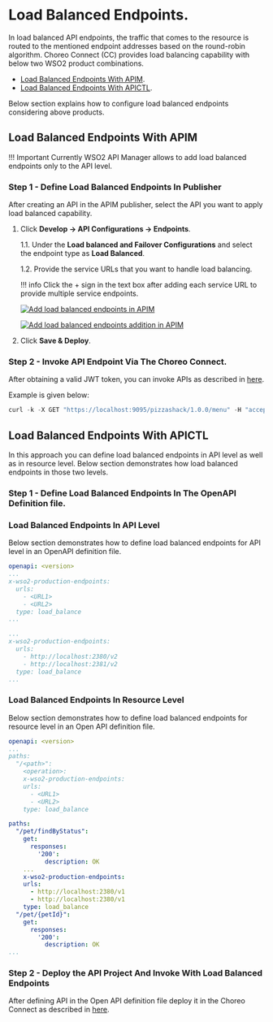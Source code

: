 # Load Balanced Endpoints.

In load balanced API endpoints, the traffic that comes to the resource is routed to the mentioned endpoint addresses based on the round-robin algorithm.
Choreo Connect (CC) provides load balancing capability with below two WSO2 product combinations.

- [Load Balanced Endpoints With APIM]({{base_path}}/deploy-and-publish/deploy-on-gateway/choreo-connect/endpoints/load-balanced-endpoints/#load-balanced-endpoints-with-apim). 
- [Load Balanced Endpoints With APICTL]({{base_path}}/deploy-and-publish/deploy-on-gateway/choreo-connect/endpoints/load-balanced-endpoints/#load-balanced-endpoints-with-apictl).

Below section explains how to configure load balanced endpoints considering above products.

## Load Balanced Endpoints With APIM

!!! Important
    Currently WSO2 API Manager allows to add load balanced endpoints only to the API level.

### Step 1 - Define Load Balanced Endpoints In Publisher

After creating an API in the APIM publisher, select the API you want to apply load balanced capability.
 
1.  Click **Develop -> API Configurations -> Endpoints**.

    1.1. Under the **Load balanced and Failover Configurations** and select the endpoint type as **Load Balanced**.

    1.2. Provide the service URLs that you want to handle load balancing.

    !!! info
        Click the + sign in the text box after adding each service URL to provide multiple service endpoints.

    [![Add load balanced endpoints in APIM](https://apim.docs.wso2.com/en/4.1.0/assets/img/learn/load-balance-and-fail-over.png)](https://apim.docs.wso2.com/en/4.1.0/assets/img/learn/load-balance-and-fail-over.png)

    [![Add load balanced endpoints addition in APIM](https://apim.docs.wso2.com/en/4.1.0/assets/img/learn/load-balanced-configurations.png)](https://apim.docs.wso2.com/en/4.1.0/assets/img/learn/load-balanced-configurations.png)
    
2.  Click **Save & Deploy**.

### Step 2 - Invoke API Endpoint Via The Choreo Connect.

After obtaining a valid JWT token, you can invoke APIs as described in [here]({{base_path}}/deploy-and-publish/deploy-on-gateway/choreo-connect/getting-started/quick-start-guide/quick-start-guide-docker-with-apim/#step-6-invoke-the-api-via-choreo-connect). 

Example is given below:

``` java
curl -k -X GET "https://localhost:9095/pizzashack/1.0.0/menu" -H "accept: application/json" -H "Authorization: Bearer <COPIED_TOKEN>"
```

## Load Balanced Endpoints With APICTL

In this approach you can define load balanced endpoints in API level as well as in resource level. Below section demonstrates how load balanced endpoints in those two levels.

### Step 1 - Define Load Balanced Endpoints In The OpenAPI Definition file.

### Load Balanced Endpoints In API Level

Below section demonstrates how to define load balanced endpoints for API level in an OpenAPI definition file.

``` yaml tab="Format"
openapi: <version>
...
x-wso2-production-endpoints:
  urls:
    - <URL1>
    - <URL2>
  type: load_balance
...
```

``` yaml tab="Example"
...
x-wso2-production-endpoints:
  urls:
    - http://localhost:2380/v2
    - http://localhost:2381/v2
  type: load_balance
...
```

### Load Balanced Endpoints In Resource Level

Below section demonstrates how to define load balanced endpoints for resource level in an Open API definition file.

``` yaml tab="Format"
openapi: <version>
...
paths:
  "/<path>":
    <operation>:
    x-wso2-production-endpoints:
    urls:
      - <URL1>
      - <URL2>
    type: load_balance
```

``` yaml tab="Example"
paths:
  "/pet/findByStatus":
    get:
      responses:
        '200':
          description: OK
    ...
    x-wso2-production-endpoints:
    urls:
      - http://localhost:2380/v1
      - http://localhost:2380/v1
    type: load_balance
  "/pet/{petId}":
    get:
      responses:
        '200':
          description: OK
...
```

### Step 2 - Deploy the API Project And Invoke With Load Balanced Endpoints

After defining API in the Open API definition file deploy it in the Choreo Connect as described in [here]({{base_path}}/deploy-and-publish/deploy-on-gateway/choreo-connect/getting-started/quick-start-guide/quick-start-guide-docker/#step-1-download-and-setup-choreo-connect-distribution-zip-and-apictl-command-line-tool).
